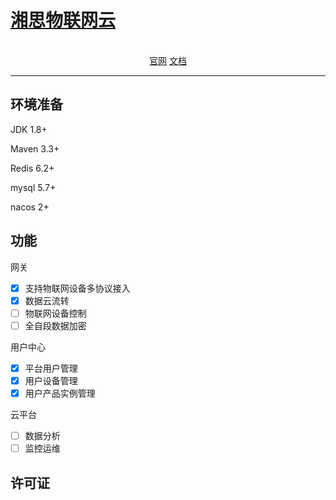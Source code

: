 <p align="center">
    <a href="https://github.com/sine2cr/zxsIotCloud" target="_blank" rel="noopener noreferrer">
        <h1>湘思物联网云</h1>
    </a>
</p>

<p align="center">
<br />
<a href="#">官网</a>
<a href="https://github.com/sine2cr/zxsIotCloud/tree/main/doc">文档</a>
</p>

------------------------------

## 环境准备
JDK 1.8+

Maven 3.3+

Redis 6.2+

mysql 5.7+

nacos 2+

## 功能

网关
- [x] 支持物联网设备多协议接入
- [x] 数据云流转
- [ ] 物联网设备控制
- [ ] 全自段数据加密

用户中心
- [x] 平台用户管理
- [x] 用户设备管理
- [x] 用户产品实例管理

云平台
- [ ] 数据分析
- [ ] 监控运维

## 许可证
